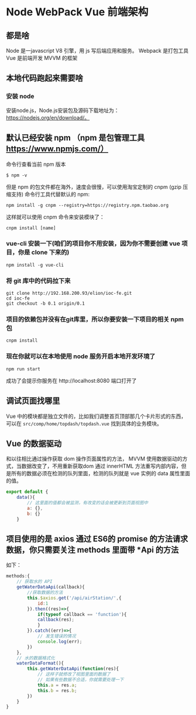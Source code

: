 # Node WebPack Vue 前端架构

## 都是啥
Node 是一javascript V8 引擎，用 js 写后端应用和服务。
Webpack 是打包工具
Vue 是前端开发 MVVM 的框架
## 本地代码跑起来需要啥
### 安装 node
安装node.js，Node.js安装包及源码下载地址为：https://nodejs.org/en/download/。
## 默认已经安装 npm （npm 是包管理工具 https://www.npmjs.com/）
命令行查看当前 npm 版本
```shell
$ npm -v
```
但是 npm 的包文件都在海外，速度会很慢，可以使用淘宝定制的 cnpm (gzip 压缩支持) 命令行工具代替默认的 npm:
```shell
npm install -g cnpm --registry=https://registry.npm.taobao.org
```
这样就可以使用 cnpm 命令来安装模块了：
```
cnpm install [name]
```
### vue-cli 安装一下(咱们的项目你不用安装，因为你不需要创建 vue 项目，你是 clone 下来的)
```
npm install -g vue-cli
```
### 将 git 库中的代码拉下来
```
git clone http://192.168.200.93/elion/ioc-fe.git
cd ioc-fe
git checkout -b 0.1 origin/0.1
```
### 项目的依赖包并没有在git库里，所以你要安装一下项目的相关 npm 包
```
cnpm install
```
### 现在你就可以在本地使用 node 服务开启本地开发环境了
```
npm run start
```
成功了会提示你服务在 http://localhost:8080 端口打开了

## 调试页面找哪里
Vue 中的模块都是独立文件的，比如我们调整首页顶部那几个卡片形式的东西，可以在 `src/comp/home/topdash/topdash.vue` 找到具体的业务模块。


## Vue 的数据驱动
和以往相比通过操作获取 dom 操作页面属性的方法， MVVM 使用数据驱动的方式，当数据改变了，不用重新获取dom 通过 innerHTML 方法重写内部内容，但是所有的数据必须在检测的队列里面，检测的队列就是 vue 实例的 data 属性里面的值。
```javascript
export default {
    data(){
        // 这里面的值都会被监测，有改变的话会被更新到页面视图中
        a: {},
        b: {}
    }
```
## 项目使用的是 axios 通过 ES6的 promise 的方法请求数据，你只需要关注 methods 里面带 *Api 的方法
如下：
```javascript
methods:{
    // 获取水的 API
    getWaterDataApi(callback){
        //获取数据的方法
        this.$axios.get('/api/airStation/',{
            id:1
        }).then((res)=>{
            if(typeof callback == 'function'){
            callback(res);
            }
        }).catch((err)=>{
            // 发生错误的情况
            console.log(err);
        })
    },
    // 水的数据格式化
    waterDataFormat(){
        this.getWaterDataApi(function(res){
            // 这样子就修改了视图里面的数据了
            // 如果有些数据不合适，你就需要处理一下
            this.a = res.a;
            this.b = res.b;
        })
    }
}
```









